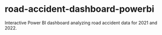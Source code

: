 # road-accident-dashboard-powerbi
Interactive Power BI dashboard analyzing road accident data for 2021 and 2022.
